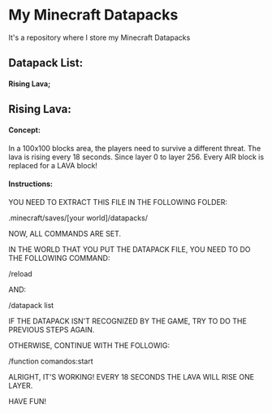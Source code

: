 # My Minecraft Datapacks
It's a repository where I store my Minecraft Datapacks

## Datapack List:

#### Rising Lava;

## Rising Lava:

#### Concept:
In a 100x100 blocks area, the players need to survive a different threat. The lava is rising every 18 seconds. Since layer 0 to layer 256. Every AIR block is replaced for a LAVA block!

#### Instructions:
YOU NEED TO EXTRACT THIS FILE IN THE FOLLOWING FOLDER:

.minecraft/saves/[your world]/datapacks/

NOW, ALL COMMANDS ARE SET. 

IN THE WORLD THAT YOU PUT THE DATAPACK FILE, YOU NEED TO DO THE FOLLOWING COMMAND:

/reload

AND:

/datapack list

IF THE DATAPACK ISN'T RECOGNIZED BY THE GAME, TRY TO DO THE PREVIOUS STEPS AGAIN.

OTHERWISE, CONTINUE WITH THE FOLLOWIG:

/function comandos:start

ALRIGHT, IT'S WORKING! EVERY 18 SECONDS THE LAVA WILL RISE ONE LAYER.

HAVE FUN!

